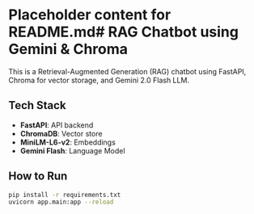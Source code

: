 # Placeholder content for README.md# RAG Chatbot using Gemini & Chroma

This is a Retrieval-Augmented Generation (RAG) chatbot using FastAPI, Chroma for vector storage, and Gemini 2.0 Flash LLM.

## Tech Stack
- **FastAPI**: API backend
- **ChromaDB**: Vector store
- **MiniLM-L6-v2**: Embeddings
- **Gemini Flash**: Language Model

## How to Run

```bash
pip install -r requirements.txt
uvicorn app.main:app --reload
